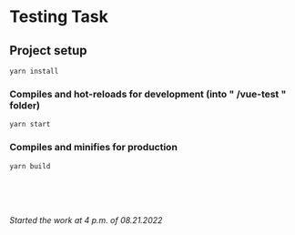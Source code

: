 # Testing Task 

## Project setup
```
yarn install
```

### Compiles and hot-reloads for development (into " /vue-test " folder)
```
yarn start
```

### Compiles and minifies for production
```
yarn build
```


<br><br><br>

<i>Started the work at 4 p.m. of 08.21.2022 </i>


